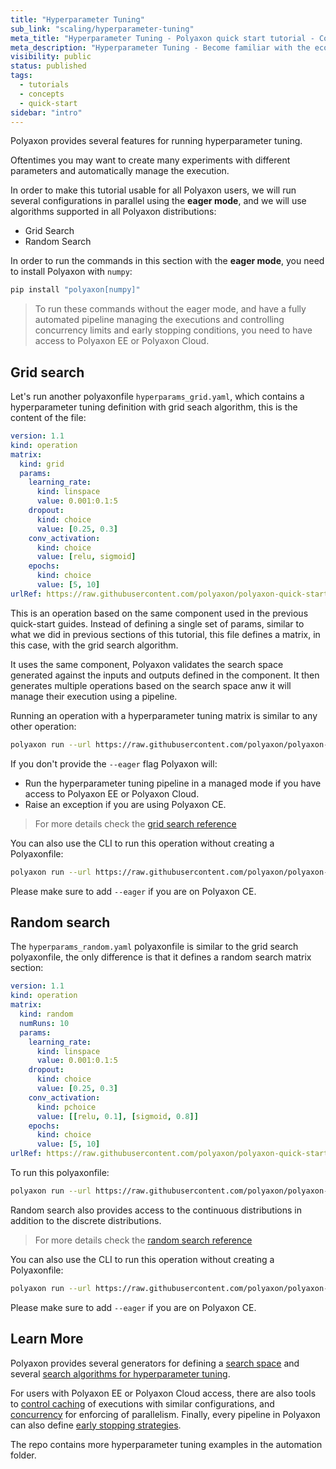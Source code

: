 ```yaml
---
title: "Hyperparameter Tuning"
sub_link: "scaling/hyperparameter-tuning"
meta_title: "Hyperparameter Tuning - Polyaxon quick start tutorial - Core Concepts"
meta_description: "Hyperparameter Tuning - Become familiar with the ecosystem of Polyaxon tools with a top-level overview and useful links to get you started."
visibility: public
status: published
tags:
  - tutorials
  - concepts
  - quick-start
sidebar: "intro"
---
```


Polyaxon provides several features for running hyperparameter tuning.

Oftentimes you may want to create many experiments with different parameters and automatically manage the execution.

In order to make this tutorial usable for all Polyaxon users, 
we will run several configurations in parallel using the **eager mode**, and we will use algorithms supported in all Polyaxon distributions:
 * Grid Search
 * Random Search

In order to run the commands in this section with the **eager mode**, you need to install Polyaxon with `numpy`:

```bash
pip install "polyaxon[numpy]"
```

> To run these commands without the eager mode, and have a fully automated pipeline managing the executions and controlling concurrency limits and early stopping conditions, you need to have access to Polyaxon EE or Polyaxon Cloud.

## Grid search

Let's run another polyaxonfile `hyperparams_grid.yaml`, which contains a hyperparameter tuning definition with grid seach algorithm, this is the content of the file:

```yaml
version: 1.1
kind: operation
matrix:
  kind: grid
  params:
    learning_rate:
      kind: linspace
      value: 0.001:0.1:5
    dropout:
      kind: choice
      value: [0.25, 0.3]
    conv_activation:
      kind: choice
      value: [relu, sigmoid]
    epochs:
      kind: choice
      value: [5, 10]
urlRef: https://raw.githubusercontent.com/polyaxon/polyaxon-quick-start/master/experimentation/typed.yaml
```

This is an operation based on the same component used in the previous quick-start guides.
Instead of defining a single set of params, similar to what we did in previous sections of this tutorial,
this file defines a matrix, in this case, with the grid search algorithm.

It uses the same component, Polyaxon validates the search space generated against
the inputs and outputs defined in the component.
It then generates multiple operations based on the search space anw it will manage their execution using a pipeline.

Running an operation with a hyperparameter tuning matrix is similar to any other operation:

```bash
polyaxon run --url https://raw.githubusercontent.com/polyaxon/polyaxon-quick-start/master/optimization/hyperparams_grid.yaml --eager
```

If you don't provide the `--eager` flag Polyaxon will:
 * Run the hyperparameter tuning pipeline in a managed mode if you have access to Polyaxon EE or Polyaxon Cloud.
 * Raise an exception if you are using Polyaxon CE.

> For more details check the [grid search reference](/docs/automation/optimization-engine/grid-search/)

You can also use the CLI to run this operation without creating a Polyaxonfile:

```bash
polyaxon run --url https://raw.githubusercontent.com/polyaxon/polyaxon-quick-start/master/experimentation/typed.yaml -HP learning_rate='linspace:[0.001,0.1,5]' -HP conv_activation='choice:[0.25, 0.3]' -HP dropout='choice:[relu, sigmoid]' -HP epochs='choice:[5, 10]'
```

Please make sure to add `--eager` if you are on Polyaxon CE. 

## Random search

The `hyperparams_random.yaml` polyaxonfile is similar to the grid search polyaxonfile, the only difference is that it defines a random search matrix section:

```yaml
version: 1.1
kind: operation
matrix:
  kind: random
  numRuns: 10
  params:
    learning_rate:
      kind: linspace
      value: 0.001:0.1:5
    dropout:
      kind: choice
      value: [0.25, 0.3]
    conv_activation:
      kind: pchoice
      value: [[relu, 0.1], [sigmoid, 0.8]]
    epochs:
      kind: choice
      value: [5, 10]
urlRef: https://raw.githubusercontent.com/polyaxon/polyaxon-quick-start/master/experimentation/typed.yaml
```

To run this polyaxonfile:

```bash
polyaxon run --url https://raw.githubusercontent.com/polyaxon/polyaxon-quick-start/master/optimization/hyperparams_random.yaml --eager
```

Random search also provides access to the continuous distributions in addition to the discrete distributions.

> For more details check the [random search reference](/docs/automation/optimization-engine/random-search/)

You can also use the CLI to run this operation without creating a Polyaxonfile:

```bash
polyaxon run --url https://raw.githubusercontent.com/polyaxon/polyaxon-quick-start/master/experimentation/typed.yaml --matrix-kind random --matrix-num-runs 10 -HP learning_rate='linspace:[0.001,0.1,5]' -HP conv_activation='choice:[0.25, 0.3]' -HP dropout='choice:[relu, sigmoid]' -HP epochs='choice:[5, 10]'
```

Please make sure to add `--eager` if you are on Polyaxon CE.

## Learn More

Polyaxon provides several generators for defining a [search space](/docs/automation/optimization-engine/params/) and several
[search algorithms for hyperparameter tuning](/docs/automation/optimization-engine/).

For users with Polyaxon EE or Polyaxon Cloud access,
there are also tools to [control caching](/docs/automation/helpers/cache/) of executions with similar configurations,
and [concurrency](/docs/automation/helpers/concurrency/) for enforcing of parallelism.
Finally, every pipeline in Polyaxon can also define [early stopping strategies](/docs/automation/helpers/early-stopping/).

The repo contains more hyperparameter tuning examples in the automation folder.
